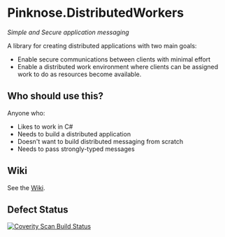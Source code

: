 # Pinknose.DistributedWorkers
*Simple and Secure application messaging*

A library for creating distributed applications with two main goals:
* Enable secure communications between clients with minimal effort
* Enable a distributed work environment where clients can be assigned work to do as resources become available.

## Who should use this?
Anyone who:
* Likes to work in C#
* Needs to build a distributed application
* Doesn't want to build distributed messaging from scratch
* Needs to pass strongly-typed messages
## Wiki
See the [Wiki](https://github.com/CameronMease/Pinknose.DistributedWorkers/wiki).
## Defect Status
<a href="https://scan.coverity.com/projects/pinknose-distributedworkers">
  <img alt="Coverity Scan Build Status"
       src="https://scan.coverity.com/projects/21539/badge.svg"/>
</a>
